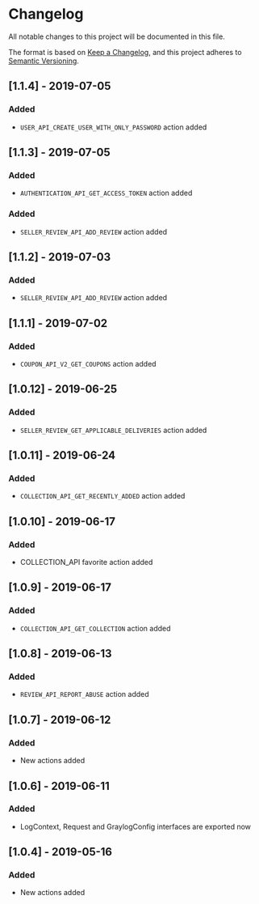 # Changelog

All notable changes to this project will be documented in this file.

The format is based on [Keep a Changelog](https://keepachangelog.com/en/1.0.0/),
and this project adheres to [Semantic Versioning](https://semver.org/spec/v2.0.0.html).

## [1.1.4] - 2019-07-05

### Added

- `USER_API_CREATE_USER_WITH_ONLY_PASSWORD` action added

## [1.1.3] - 2019-07-05

### Added

- `AUTHENTICATION_API_GET_ACCESS_TOKEN` action added

### Added

- `SELLER_REVIEW_API_ADD_REVIEW` action added

## [1.1.2] - 2019-07-03

### Added

- `SELLER_REVIEW_API_ADD_REVIEW` action added

## [1.1.1] - 2019-07-02

### Added

- `COUPON_API_V2_GET_COUPONS` action added

## [1.0.12] - 2019-06-25

### Added

- `SELLER_REVIEW_GET_APPLICABLE_DELIVERIES` action added

## [1.0.11] - 2019-06-24

### Added

- `COLLECTION_API_GET_RECENTLY_ADDED` action added

## [1.0.10] - 2019-06-17

### Added

- COLLECTION_API favorite action added

## [1.0.9] - 2019-06-17

### Added

- `COLLECTION_API_GET_COLLECTION` action added

## [1.0.8] - 2019-06-13

### Added

- `REVIEW_API_REPORT_ABUSE` action added

## [1.0.7] - 2019-06-12

### Added

- New actions added

## [1.0.6] - 2019-06-11

### Added

- LogContext, Request and GraylogConfig interfaces are exported now

## [1.0.4] - 2019-05-16

### Added

- New actions added
